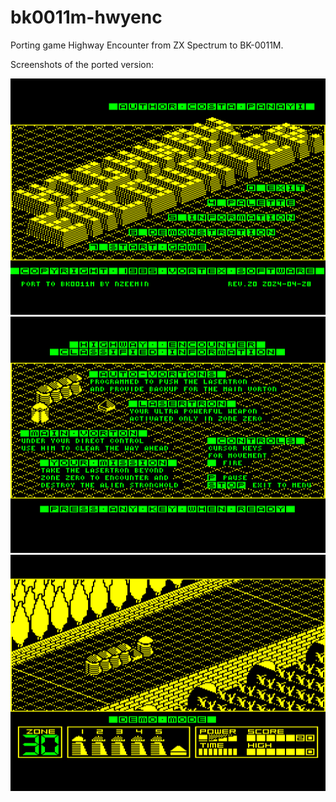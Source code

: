 # bk0011m-hwyenc
Porting game Highway Encounter from ZX Spectrum to BK-0011M.

Screenshots of the ported version:

![](screenshot/menu.png) ![](screenshot/info.png) ![](screenshot/demo.png)
